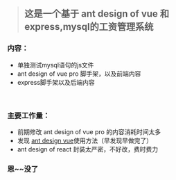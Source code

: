 > ## 这是一个基于 ant design of vue 和 express,mysql的工资管理系统

### 内容：

* 单独测试mysql语句的js文件
* ant design of vue pro 脚手架，以及前端内容
* express脚手架以及后端内容

<br/>

### 主要工作量：

* 前期修改 ant design of vue pro 的内容消耗时间太多
* 发现 [ant design vue](https://www.antdv.com/docs/vue/introduce-cn/)使用方法（早发现早做完了）
* ant design of react 封装太严密，不好改，费时费力

### 恩~~没了
